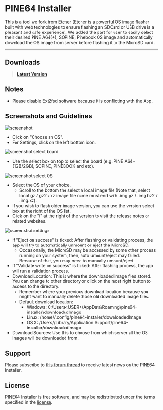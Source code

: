 PINE64 Installer
================

This is a tool we fork from [Etcher](https://etcher.io/) (Etcher is a powerful OS image flasher built with web technologies to ensure flashing an SDCard or USB drive is a pleasant and safe experience). We added the part for user to easily select their desired PINE A64(+), SOPINE, Pinebook OS image and automatically download the OS image from server before flashing it to the MicroSD card.

***

Downloads
---------
> [**Latest Version**](https://github.com/pine64dev/PINE64-Installer/releases/latest)


Notes
-----
- Please disable Ext2fsd software because it is conflicting with the App.


Screenshots and Guidelines
--------------------------
![screenshot](https://raw.githubusercontent.com/pine64dev/PINE64-Installer/master/screenshot.png)
- Click on "Choose an OS".
- For Settings, click on the left bottom icon.

![screenshot select board](https://raw.githubusercontent.com/pine64dev/PINE64-Installer/master/screenshot2.png)
- Use the select box on top to select the board (e.g. PINE A64+ (1GB/2GB), SOPINE, PINEBOOK and etc).

![screenshot select OS](https://raw.githubusercontent.com/pine64dev/PINE64-Installer/master/screenshot3.png)
- Select the OS of your choice.
	- Scroll to the bottom the select a local image file (Note that, select local gz / gz2 / xz image file name must end with .img.gz / .img.bz2 / .img.xz).
- If you wish to flash older image version, you can use the version select box at the right of the OS list.
- Click on the "i" at the right of the version to visit the release notes or related websites.

![screenshot settings](https://raw.githubusercontent.com/pine64dev/PINE64-Installer/master/screenshot4.png)
- If "Eject on success" is ticked: After flashing or validating process, the app will try to automatically unmount or eject the MicroSD.
  - Occasionally, the MicroSD may be accessed by some other process running on your system, then, auto umount/eject may failed. Because of that, you may need to manually umount/eject.
- If "Validate write on success" is ticked: After flashing process, the app will run a validation process.
- Download Location: This is where the downloaded image files stored. You can change to other directory or click on the most right button to access to the directory.
  - Remember where your previous download location because you might want to manually delete those old downloaded image files.
  - Default download location:
    - Windows: C:\Users\<USER>\AppData\Roaming\pine64-installer\downloadedImage
    - Linux: /home/<USER>/.config/pine64-installer/downloadedImage
    - OS X: /Users/<USER>/Library/Application Support/pine64-installer/downloadedImage
- Download Sources: Use this to choose from which server all the OS images will be downloaded from.


Support
-------
Please subscribe to [this forum thread](https://forum.pine64.org/showthread.php?tid=4481) to receive latest news on the PINE64 Installer.


License
-------
PINE64 Installer is free software, and may be redistributed under the terms specified in the [license](https://github.com/pine64dev/PINE64-Installer/blob/master/LICENSE).
